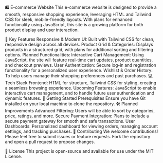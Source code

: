 🛍️ E-commerce Website
This e-commerce website is designed to provide a smooth, responsive shopping experience, leveraging HTML and Tailwind CSS for sleek, mobile-friendly layouts. With plans for enhanced functionality using JavaScript, this site is a growing platform for both product display and user interaction.

🌟 Key Features
Responsive & Modern UI: Built with Tailwind CSS for clean, responsive design across all devices.
Product Grid & Categories: Displays products in a structured grid, with plans for additional sorting and filtering options.
Planned Functionalities:
Interactive Cart Management: Using JavaScript, the site will feature real-time cart updates, product quantities, and checkout previews.
User Authentication: Secure log-in and registration functionality for a personalized user experience.
Wishlist & Order History: To help users manage their shopping preferences and past purchases.
💻 Tech Stack
Frontend: HTML for structure, Tailwind CSS for styling, creating a seamless browsing experience.
Upcoming Features: JavaScript to enable interactive cart management, and to handle future user authentication and dynamic features.
🚀 Getting Started
Prerequisites
Ensure you have Git installed on your local machine to clone the repository.
🛠️ Planned Improvements
Advanced Filtering: Users will be able to sort by categories, price, ratings, and more.
Secure Payment Integration: Plans to include a secure payment gateway for smooth and safe transactions.
User Dashboards: Personalized dashboard for viewing orders, managing account settings, and tracking purchases.
🤝 Contributing
We welcome contributions! Please feel free to submit issues or feature requests. Fork the repository and open a pull request to propose changes.

📄 License
This project is open-source and available for use under the MIT License.
